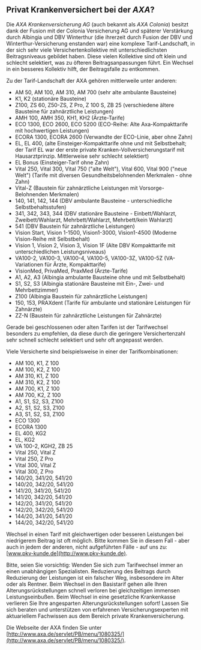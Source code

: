 ## Privat Krankenversichert bei der *AXA*?

Die *AXA Krankenversicherung AG* (auch bekannt als *AXA Colonia*)
besitzt dank der Fusion mit der Colonia Versicherung AG und späterer Verstärkung durch Albingia und 
DBV Winterthur (die ihrerzeit durch Fusion der DBV und Winterthur-Versicherung enstanden war)
eine komplexe Tarif-Landschaft, in der sich sehr viele Versichertenkollektive mit unterschiedlichsten Beitragsniveaus gebildet haben. Diese vielen Kollektive sind oft klein und schlecht selektiert, was zu öfteren Beitragsanpassungen führt. Ein Wechsel in ein besseres Kollektiv hilft, der Beitragsfalle zu entkommen.

Zu der Tarif-Landschaft der AXA gehören mittlerweile unter anderen:

* AM 50, AM 100, AM 310, AM 700 (sehr alte ambulante Bausteine)
* K1, K2 (stationäre Bausteine)
* Z100, ZS 60, Z50-ZS, Z Pro, Z 100 S, ZB 25 (verschiedene ältere Bausteine für zahnärztliche Leistungen)
* AMH 100, AMH 350, KH1, KH2 (Ärzte-Tarife)
* ECO 1300, ECO 2600, ECO 5200 (ECO-Reihe: Alte Axa-Kompakttarife mit hochwertigen Leistungen)
* ECORA 1300, ECORA 2600 (Verwandte der ECO-Linie, aber ohne Zahn)
* EL, EL 400, (alte Einsteiger-Kompakttarife ohne und mit Selbstbehalt; der Tarif EL war der erste private Kranken-Vollversicherungstarif mit Hausarztprinzip. Mittlerweise sehr schlecht selektiert)
* EL Bonus (Einsteiger-Tarif ohne Zahn)
* Vital 250, Vital 300, Vital 750 ("alte Welt"),  Vital 600, Vital 900 ("neue Welt") (Tarife mit diversen Gesundheitsbelohnenden Merkmalen - ohne Zahn)
* Vital-Z (Baustein für zahnärztliche Leistungen mit Vorsorge-Belohnenden Merkmalen)
* 140, 141, 142, 144 (DBV ambulante Bausteine - unterschiedliche Selbstbehaltsstufen) 
* 341, 342, 343, 344 (DBV stationäre Bausteine - Einbett/Wahlarzt, Zweibett/Wahlarzt, Mehrbett/Wahlarzt, Mehrbett/kein Wahlarzt)
* 541 (DBV Baustein für zahnärztliche Leistungen)
* Vision Start, Vision 1-1500, Vision1-3000, Vision1-4500 (Moderne Vision-Reihe mit Selbstbehalt)
* Vision 1, Vision 2, Vision 3, Vision 1F (Alte DBV Kompakttarife mit unterschiedlichen Leistungsniveaus)
* VA100-2, VA100-3, VA100-4, VA100-5, VA100-3Z, VA100-5Z (VA-Variationen für Ärzte, Kompakttarife)
* VisionMed, PrivaMed, PraxMed (Ärzte-Tarife) 
* A1, A2, A3 (Albingia ambulante Bausteine ohne und mit Selbstbehalt)
* S1, S2, S3 (Albingia stationäre Bausteine mit Ein-, Zwei- und Mehrbettzimmer)
* Z100 (Albingia Baustein für zahnärztliche Leistungen)
* 150, 153, PRAXdent (Tarife für ambulante und stationäre Leistungen für Zahnärzte)
* ZZ-N (Baustein für zahnärztliche Leistungen für Zahnärzte)
 
Gerade bei geschlossenen oder alten Tarifen ist der Tarifwechsel besonders zu empfehlen, 
da diese durch die geringere Versichertenzahl sehr schnell schlecht selektiert und sehr oft angepasst werden.

Viele Versicherte sind beispielsweise in einer der Tarifkombinationen:

* AM 100, K1, Z 100
* AM 100, K2, Z 100
* AM 310, K1, Z 100
* AM 310, K2, Z 100
* AM 700, K1, Z 100 
* AM 700, K2, Z 100
* A1, S1, S2, S3, Z100
* A2, S1, S2, S3, Z100
* A3, S1, S2, S3, Z100
* ECO 1300
* ECORA 1300
* EL 400, KG2
* EL, KG2
* VA 100-2, KGH2, ZB 25
* Vital 250, Vital Z
* Vital 250, Z Pro
* Vital 300, Vital Z
* Vital 300, Z Pro
* 140/20, 341/20, 541/20
* 140/20, 342/20, 541/20
* 141/20, 341/20, 541/20
* 141/20, 342/20, 541/20
* 142/20, 341/20, 541/20
* 142/20, 342/20, 541/20
* 144/20, 341/20, 541/20
* 144/20, 342/20, 541/20

Wechsel in einen Tarif mit gleichwertigen oder besseren Leistungen bei niedrigerem Beitrag ist oft möglich.
Bitte kommen Sie in diesem Fall - aber auch in jedem der anderen, nicht aufgeführten Fälle - auf uns zu: [www.pkv-kunde.de](http://www.pkv-kunde.de).

Bitte, seien Sie vorsichtig: Wenden Sie sich zum Tarifwechsel immer an einen unabhängigen Spezialisten. Reduzierung des Beitrags durch Reduzierung der Leistungen ist ein falscher Weg, insbesondere im Alter oder als Rentner. Beim Wechsel in den Basistarif gehen alle Ihren Alterungsrückstellungen schnell verloren bei gleichzeitigen immensen Leistungseinbußen. Beim Wechsel in eine gesetzliche Krankenkasse verlieren Sie Ihre angesparten Alterungsrückstellungen sofort! Lassen Sie sich beraten und unterstützen von erfahrenen Versicherungsexperten mit aktuariellem Fachwissen aus dem Bereich private Krankenversicherung.

Die Webseite der AXA finden Sie unter [http://www.axa.de/servlet/PB/menu/1080325/](http://www.axa.de/servlet/PB/menu/1080325/).


